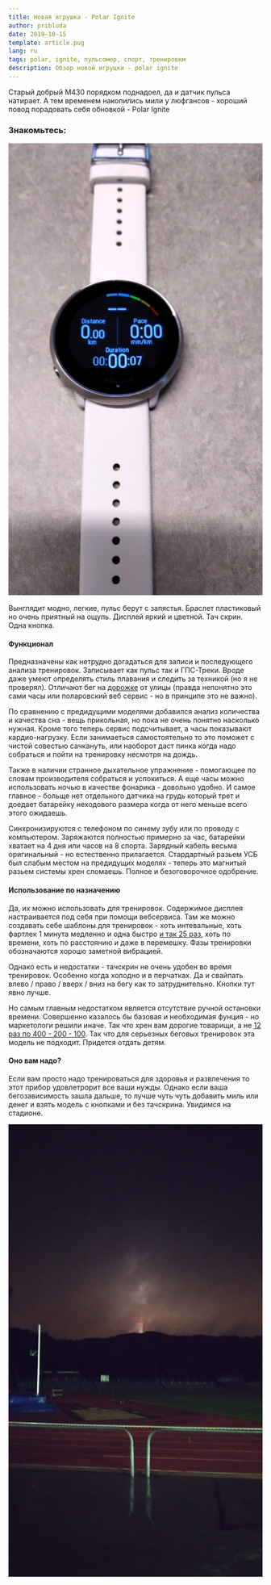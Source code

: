 ```yaml
---
title: Новая игрушка - Polar Ignite
author: pribluda
date: 2019-10-15
template: article.pug
lang: ru
tags: polar, ignite, пульсомер, спорт, тренировкм
description: Обзор новой игрущки - polar ignite
---
```


Старый добрый М430 порядком поднадоел,  да и датчик  пульса натирает.  А тем временем накопились мили у люфгансов -  хороший повод порадовать себя обновкой - Polar Ignite
   
 <span class="more"></span>

### Знакомьтесь:
![Polar ignite](ignite.jpg)

Вынглядит модно,  легкие, пульс берут с запястья.  Браслет пластиковый но очень приятный на ощупь. Дисплей яркий и цветной.  Тач скрин. Одна кнопка.  


#### Функционал

Предназначены как нетрудно догадаться  для записи и последующего анализа тренировок. Записывает как пульс так и ГПС-Треки.
Вроде даже умеют определять  стиль плавания и следить за техникой (но я не проверял).  Отличают бег на [дорожке](https://www.strava.com/activities/2761489294) от 
улицы (правда непонятно это сами часы или поларовский веб сервис - но в принципе это не важно). 

По сравнению с предидущими моделями добавился анализ количества и качества сна - вещь прикольная, но пока не очень понятно насколько нужная.  Кроме того теперь 
сервис подсчитывает, а часы показывают кардио-нагрузку. Если занимаеться самостоятельно то это поможет с чистой совестью сачкануть,  или наоборот даст пинка когда  надо 
собраться и пойти на тренировку несмотря на дождь. 


 Также в наличии странное дыхательное упражнение - помогающее по словам производителя собраться и успокиться. А еще  часы можно использовать ночью в качестве фонарика - довольно 
 удобно.  И самое главное -  больще нет отдельного датчика на грудь который трет и доедает батарейку  неходового размера когда от него меньше всего этого ожидаешь. 
  

Синхронизируются с телефоном по синему зубу или по проводу с компьютером. Заряжаются полностью примерно за час,  батарейки хватает на 4 дня или часов на 8 спорта. Зарядный кабель весьма оригинальный - но естественно прилагается. Стардартный разьем УСБ был слабым местом на предидущих моделях - теперь это магнитый разьем системы хрен сломаешь. Полное и безоговорочное одобрение. 


#### Использование по назначению

Да, их можно использовать для тренировок. Содержимое дисплея настраивается под себя при помощи  вебсервиса.  Там же можно  создавать себе шаблоны 
для тренировок -  хоть интевальные,  хоть фартлек  1 минута медленно и одна быстро [и так 25 раз](https://www.strava.com/activities/2762552917), 
хоть по времени, хоть по расстоянию и даже в перемешку.  Фазы тренировки  обозначаются хорошо заметной вибрацией.

Однако есть и недостатки - тачскрин не очень удобен во время тренировок.  Особенно когда холодно и в перчатках. Да и свайпать 
влево / право / вверх / вниз на бегу как то затруднительно.  Кнопки тут явно лучше.

Но самым главным недостатком является отсутствие ручной остановки времени.  Совершенно казалось бы базовая и необходимая фунция - но маркетологи
решили иначе.  Так что хрен вам дорогие товарищи, а не [12 раз по 400 - 200 - 100](https://www.strava.com/activities/2653698971). Так что для серьезных 
беговых тренировок эта модель не подходит.  Придется отдать детям.

 #### Оно вам надо?
 
Если вам просто надо тренироваться для здоровья и развлечения то этот прибор удовлетрорит все ваши нужды.   Однако если ваша бегозависимость зашла дальше,  то лучше чуть чуть добавить миль или денег и взять  модель с кнопками  и без тачскрина.   Увидимся на стадионе.
 
![Стадион](stadion.jpg)



